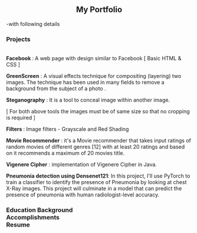 <center><h2>My Portfolio</h2></center>
  -with following details <br>
  <h3>Projects</h3><br> 
  <strong>Facebook </strong>: A web page with design similar to Facebook [ Basic HTML & CSS ]

  <strong>GreenScreen</strong> : A visual effects technique for compositing (layering) two images. The technique has been used in many fields to remove a
              background from the subject of a photo .
              
  <strong>Steganography</strong> : It is a tool to conceal image within another image.

  [ For both above tools the images must be of same size so that no cropping is required ]

  <strong>Filters </strong>: Image filters - Grayscale and Red Shading
  
  <strong>Movie Recommender</strong> : it's a Movie recommender that takes input ratings of random movies of different genres [12] with at least 20 ratings and based on it recommends a maximum of    20 movies title.
  
 <strong> Vigenere Cipher</strong> : implementation of Vigenere Cipher in Java.
  
 <strong> Pneumonia detection using Densenet121</strong>: In this project, I'll use PyTorch to train a classifier to identify the presence of Pneumonia by looking
at chest X-Ray images. This project will culminate in a model that can predict the presence of
pneumonia with human radiologist-level accuracy.
 
<h3>Education Background<br>Accomplishments <br> Resume <br></h3>
